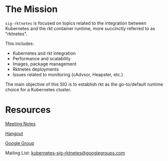# The Mission
`sig-rktnetes` is focused on topics related to the integration between Kubernetes and the rkt container runtime, more succinctly referred to as "rktnetes".

This includes:
- Kubernetes and rkt integration
- Performance and scalability
- Images, package management
- Rktnetes deployments
- Issues related to monitoring (cAdvsor, Heapster, etc.)

The main objective of this SIG is to establish rkt as the go-to/default runtime choice for a Kubernetes cluster.

# Resources

[Meeting Notes](https://docs.google.com/document/d/1otDQ2LSubtBUaDfdM8ZcSdWkqRHup4Hqt1VX1jSxh6A/edit?usp=sharing)

[Hangout](https://plus.google.com/hangouts/_/coreos.com/sig-rktnetes-meetup?authuser=0)

[Google Group](https://groups.google.com/forum/#!forum/kubernetes-sig-rktnetes)

Mailing List: kubernetes-sig-rktnetes@googlegroups.com
